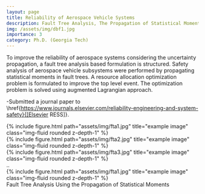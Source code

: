 ```yaml
---
layout: page
title: Reliability of Aerospace Vehicle Systems
description: Fault Tree Analysis, The Propagation of Statistical Moments, Resource Allocation, Augmented Lagrangian  
img: /assets/img/dbf1.jpg
importance: 3
category: Ph.D. (Georgia Tech)
---
```


To improve the reliability of aerospace systems considering the uncertainty propagation, a fault tree analysis based formulation is structured. Safety analysis of aerospace vehicle subsystems were performed by propagating statistical moments in fault trees. A resource allocation optimization problem is formulated to improve the top level event. The optimization problem is solved using augmented Lagrangian approach.

 -Submitted a journal paper to \href{https://www.journals.elsevier.com/reliability-engineering-and-system-safety}{[Elsevier RESS]}.


<div class="row">
    <div class="col-sm mt-3 mt-md-0">
        {% include figure.html path="assets/img/fta1.jpg" title="example image" class="img-fluid rounded z-depth-1" %}
    </div>
    <div class="col-sm mt-3 mt-md-0">
        {% include figure.html path="assets/img/fta2.jpg" title="example image" class="img-fluid rounded z-depth-1" %}
    </div>
    <div class="col-sm mt-3 mt-md-0">
        {% include figure.html path="assets/img/fta3.jpg" title="example image" class="img-fluid rounded z-depth-1" %}
    </div>
</div>
<div class="caption">
 ..
</div>


<div class="row">
    <div class="col-sm mt-3 mt-md-0">
        {% include figure.html path="assets/img/fta1.jpg" title="example image" class="img-fluid rounded z-depth-1" %}
    </div>
</div>
<div class="caption">
    Fault Tree Analysis Using the Propagation of Statistical Moments
</div>

 

<!---
<div class="row justify-content-sm-center">
    <div class="col-sm-8 mt-3 mt-md-0">
        {% include figure.html path="assets/img/6.jpg" title="example image" class="img-fluid rounded z-depth-1" %}
    </div>
    <div class="col-sm-4 mt-3 mt-md-0">
        {% include figure.html path="assets/img/11.jpg" title="example image" class="img-fluid rounded z-depth-1" %}
    </div>
</div>
<div class="caption">
    You can also have artistically styled 2/3 + 1/3 images, like these.
</div>
--->

<!---The code is simple.
Just wrap your images with `<div class="col-sm">` and place them inside `<div class="row">` (read more about the <a href="https://getbootstrap.com/docs/4.4/layout/grid/">Bootstrap Grid</a> system).
To make images responsive, add `img-fluid` class to each; for rounded corners and shadows use `rounded` and `z-depth-1` classes.
Here's the code for the last row of images above:--->

<!--- {% raw %}
```html
<div class="row justify-content-sm-center">
    <div class="col-sm-8 mt-3 mt-md-0">
        {% include figure.html path="assets/img/6.jpg" title="example image" class="img-fluid rounded z-depth-1" %}
    </div>
    <div class="col-sm-4 mt-3 mt-md-0">
        {% include figure.html path="assets/img/11.jpg" title="example image" class="img-fluid rounded z-depth-1" %}
    </div>
</div>
```
{% endraw %}
--->


   <!---
    layout: page
    title: project
    description: a project with a background image
    img: /assets/img/12.jpg
    --->
